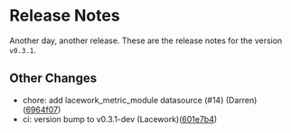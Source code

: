 # Release Notes
Another day, another release. These are the release notes for the version `v0.3.1`.

## Other Changes
* chore: add lacework_metric_module datasource (#14) (Darren)([6964f07](https://github.com/lacework/terraform-oci-config/commit/6964f07ae35fa124e98ae4932808631f8c441eb7))
* ci: version bump to v0.3.1-dev (Lacework)([601e7b4](https://github.com/lacework/terraform-oci-config/commit/601e7b4b449d5bbce8164aabf7580642179aa647))
